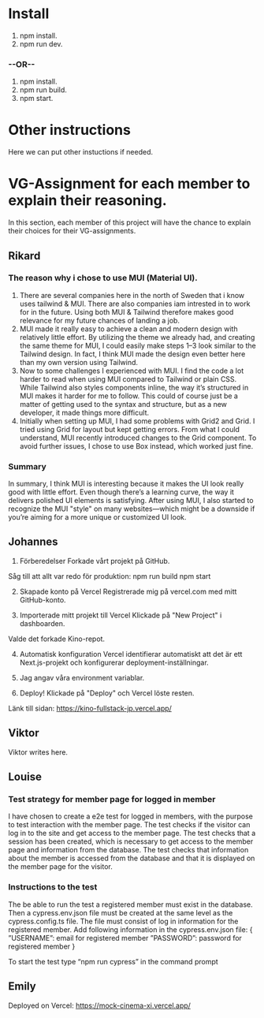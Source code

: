 # Install

1. npm install.
2. npm run dev.

### --OR--

1. npm install.
2. npm run build.
3. npm start.

# Other instructions

Here we can put other instuctions if needed.

# VG-Assignment for each member to explain their reasoning.

In this section, each member of this project will have the chance to explain their choices for their VG-assignments.

## Rikard

### The reason why i chose to use MUI (Material UI).

1. There are several companies here in the north of Sweden that i know uses tailwind & MUI. There are also companies iam intrested in to work for in the future. Using both MUI & Tailwind therefore makes good relevance for my future chances of landing a job.
2. MUI made it really easy to achieve a clean and modern design with relatively little effort. By utilizing the theme we already had, and creating the same theme for MUI, I could easily make steps 1–3 look similar to the Tailwind design. In fact, I think MUI made the design even better here than my own version using Tailwind.
3. Now to some challenges I experienced with MUI. I find the code a lot harder to read when using MUI compared to Tailwind or plain CSS. While Tailwind also styles components inline, the way it’s structured in MUI makes it harder for me to follow. This could of course just be a matter of getting used to the syntax and structure, but as a new developer, it made things more difficult.
4. Initially when setting up MUI, I had some problems with Grid2 and Grid. I tried using Grid for layout but kept getting errors. From what I could understand, MUI recently introduced changes to the Grid component. To avoid further issues, I chose to use Box instead, which worked just fine.

### Summary

In summary, I think MUI is interesting because it makes the UI look really good with little effort. Even though there’s a learning curve, the way it delivers polished UI elements is satisfying. After using MUI, I also started to recognize the MUI "style" on many websites—which might be a downside if you’re aiming for a more unique or customized UI look.

## Johannes

1. Förberedelser
Forkade vårt projekt på GitHub.

Såg till att allt var redo för produktion:
npm run build
npm start

2. Skapade konto på Vercel
Registrerade mig på vercel.com med mitt GitHub-konto.

3. Importerade mitt projekt till Vercel
Klickade på "New Project" i dashboarden.

Valde det forkade Kino-repot.

4. Automatisk konfiguration
Vercel identifierar automatiskt att det är ett Next.js-projekt och konfigurerar deployment-inställningar.

5. Jag angav våra environment variablar.

6. Deploy!
Klickade på "Deploy" och Vercel löste resten.

Länk till sidan: https://kino-fullstack-jp.vercel.app/

## Viktor

Viktor writes here.

## Louise

### Test strategy for member page for logged in member

I have chosen to create a e2e test for logged in members, with the purpose to test interaction with the member page.
The test checks if the visitor can log in to the site and get access to the member page.
The test checks that a session has been created, which is necessary to get access to the member page and information from the database.
The test checks that information about the member is accessed from the database and that it is displayed on the member page for the visitor.

### Instructions to the test

The be able to run the test a registered member must exist in the database. Then a cypress.env.json file must be created at the same level as the cypress.config.ts file. The file must consist of log in information for the registered member.
Add following information in the cypress.env.json file:
{
”USERNAME”: email for registered member
”PASSWORD”: password for registered member
}

To start the test type “npm run cypress” in the command prompt

## Emily

Deployed on Vercel: https://mock-cinema-xi.vercel.app/
